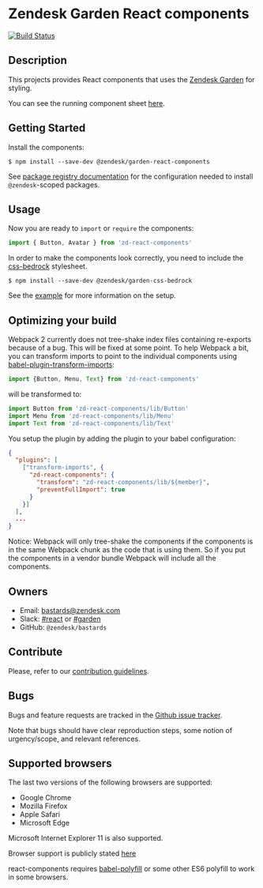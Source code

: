 # Zendesk Garden React components

[![Build Status](https://travis-ci.com/zendeskgarden/react-components.svg?token=qLYczvyB4t6HuYhWeUq4&branch=master)](https://travis-ci.com/zendeskgarden/react-components)

## Description

This projects provides React components that uses the
[Zendesk Garden](http://zendeskgarden.github.io/) for styling.

You can see the running component sheet [here](https://zendeskgarden.github.io/react-components).

## Getting Started

Install the components:

```
$ npm install --save-dev @zendesk/garden-react-components
```

See [package registry
documentation](https://github.com/zendeskgarden/LANDSCAPE/wiki/Package-Registry)
for the configuration needed to install `@zendesk`-scoped packages.

## Usage

Now you are ready to `import` or `require` the components:

```js
import { Button, Avatar } from 'zd-react-components'
```

In order to make the components look correctly, you need to include the
[css-bedrock](https://github.com/zendeskgarden/css-bedrock) stylesheet.

```
$ npm install --save-dev @zendesk/garden-css-bedrock
```

See the [example](https://github.com/zendeskgarden/react-components/tree/master/example)
for more information on the setup.

## Optimizing your build

Webpack 2 currently does not tree-shake index files containing re-exports
because of a bug. This will be fixed at some point. To help Webpack a bit, you
can transform imports to point to the individual components
using [babel-plugin-transform-imports](https://www.npmjs.com/package/babel-plugin-transform-imports):

```js
import {Button, Menu, Text} from 'zd-react-components'
```

will be transformed to:

```js
import Button from 'zd-react-components/lib/Button'
import Menu from 'zd-react-components/lib/Menu'
import Text from 'zd-react-components/lib/Text'
```

You setup the plugin by adding the plugin to your babel configuration:

```json
{
  "plugins": [
    ["transform-imports", {
      "zd-react-components": {
        "transform": "zd-react-components/lib/${member}",
        "preventFullImport": true
      }
    }]
  ],
  ...
}
```

Notice: Webpack will only tree-shake the components if the components is in the
same Webpack chunk as the code that is using them. So if you put the components
in a vendor bundle Webpack will include all the components.

## Owners
* Email: [bastards@zendesk.com](mailto:bastards@zendesk.com)
* Slack: [#react](https://zendesk.slack.com/messages/react/) or [#garden](https://zendesk.slack.com/messages/garden/)
* GitHub: `@zendesk/bastards`

## Contribute

Please, refer to our [contribution guidelines](CONTRIBUTING.md).

## Bugs

Bugs and feature requests are tracked in the
[Github issue tracker](https://github.com/zendeskgarden/react-components/issues).

Note that bugs should have clear reproduction steps, some notion of
urgency/scope, and relevant references.

## Supported browsers

The last two versions of the following browsers are supported:

- Google Chrome
- Mozilla Firefox
- Apple Safari
- Microsoft Edge

Microsoft Internet Explorer 11 is also supported.

Browser support is publicly stated [here](https://support.zendesk.com/hc/en-us/articles/203664346-Getting-started-with-Help-Center#topic_xxg_2pf_mk)

react-components requires [babel-polyfill](https://babeljs.io/docs/usage/polyfill/) or some other ES6 polyfill to work in some browsers.
